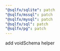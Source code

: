 ```yaml
---
"@sqlfx/sqlite": patch
"@sqlfx/mssql": patch
"@sqlfx/mysql": patch
"@sqlfx/sql": patch
"@sqlfx/pg": patch
---
```


add voidSchema helper
